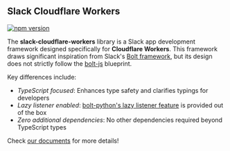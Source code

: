 ## Slack Cloudflare Workers

[![npm version](https://badge.fury.io/js/slack-cloudflare-workers.svg)](https://badge.fury.io/js/slack-cloudflare-workers) 

The **slack-cloudflare-workers** library is a Slack app development framework designed specifically for **Cloudflare Workers**. This framework draws significant inspiration from Slack's [Bolt framework](https://api.slack.com/tools/bolt), but its design does not strictly follow the [bolt-js](https://github.com/slackapi/bolt-js) blueprint.

Key differences include:

* _TypeScript focused_: Enhances type safety and clarifies typings for developers
* _Lazy listener enabled_: [bolt-python's lazy listener feature](https://slack.dev/bolt-python/concepts#lazy-listeners) is provided out of the box
* _Zero additional dependencies_: No other dependencies required beyond TypeScript types

Check [our documents](./docs/) for more details!
